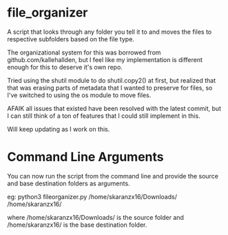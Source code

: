 # file_organizer

A script that looks through any folder you tell it to and moves the files to respective subfolders based on the file type.

The organizational system for this was borrowed from github.com/kallehallden, but I feel like my implementation is different enough for this to deserve it's own repo.

Tried using the shutil module to do shutil.copy2() at first, but realized that that was erasing parts of metadata that I wanted to preserve for files, so I've switched to using the os module to move files.

AFAIK all issues that existed have been resolved with the latest commit, but I can still think of a ton of features that I could still implement in this.

Will keep updating as I work on this.


# Command Line Arguments

You can now run the script from the command line and provide the source and base destination folders as arguments.

eg: python3 fileorganizer.py /home/skaranzx16/Downloads/ /home/skaranzx16/

where   /home/skaranzx16/Downloads/   is the source folder and   /home/skaranzx16/   is the base destination folder.

